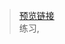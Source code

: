 > [预览链接](https://bilibili-niang.github.io/ExerciseExample/%E8%98%91%E8%8F%87%E8%A1%97/index.html)  
> 练习,


